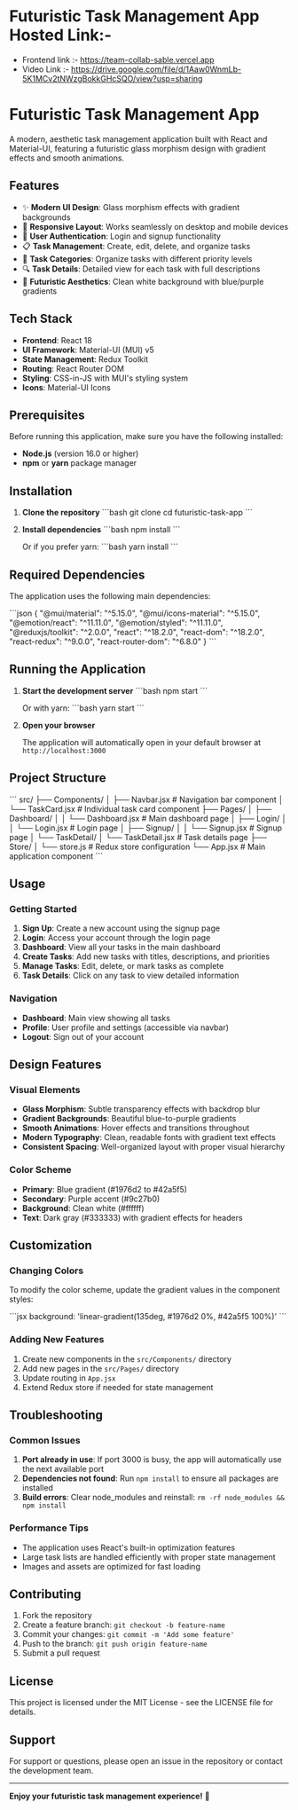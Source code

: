# Futuristic Task Management App Hosted Link:-
- Frontend link :- https://team-collab-sable.vercel.app
- Video Link :- https://drive.google.com/file/d/1Aaw0WnmLb-5K1MCv2tNWzgBokkGHcSQO/view?usp=sharing


# Futuristic Task Management App

A modern, aesthetic task management application built with React and Material-UI, featuring a futuristic glass morphism design with gradient effects and smooth animations.

## Features

- ✨ **Modern UI Design**: Glass morphism effects with gradient backgrounds
- 📱 **Responsive Layout**: Works seamlessly on desktop and mobile devices
- 🔐 **User Authentication**: Login and signup functionality
- 📋 **Task Management**: Create, edit, delete, and organize tasks
- 🎯 **Task Categories**: Organize tasks with different priority levels
- 🔍 **Task Details**: Detailed view for each task with full descriptions
- 🎨 **Futuristic Aesthetics**: Clean white background with blue/purple gradients

## Tech Stack

- **Frontend**: React 18
- **UI Framework**: Material-UI (MUI) v5
- **State Management**: Redux Toolkit
- **Routing**: React Router DOM
- **Styling**: CSS-in-JS with MUI's styling system
- **Icons**: Material-UI Icons

## Prerequisites

Before running this application, make sure you have the following installed:

- **Node.js** (version 16.0 or higher)
- **npm** or **yarn** package manager

## Installation

1. **Clone the repository**
   \`\`\`bash
   git clone <repository-url>
   cd futuristic-task-app
   \`\`\`

2. **Install dependencies**
   \`\`\`bash
   npm install
   \`\`\`

   Or if you prefer yarn:
   \`\`\`bash
   yarn install
   \`\`\`

## Required Dependencies

The application uses the following main dependencies:

\`\`\`json
{
  "@mui/material": "^5.15.0",
  "@mui/icons-material": "^5.15.0",
  "@emotion/react": "^11.11.0",
  "@emotion/styled": "^11.11.0",
  "@reduxjs/toolkit": "^2.0.0",
  "react": "^18.2.0",
  "react-dom": "^18.2.0",
  "react-redux": "^9.0.0",
  "react-router-dom": "^6.8.0"
}
\`\`\`

## Running the Application

1. **Start the development server**
   \`\`\`bash
   npm start
   \`\`\`

   Or with yarn:
   \`\`\`bash
   yarn start
   \`\`\`

2. **Open your browser**

   The application will automatically open in your default browser at `http://localhost:3000`

## Project Structure

\`\`\`
src/
├── Components/
│   ├── Navbar.jsx          # Navigation bar component
│   └── TaskCard.jsx        # Individual task card component
├── Pages/
│   ├── Dashboard/
│   │   └── Dashboard.jsx   # Main dashboard page
│   ├── Login/
│   │   └── Login.jsx       # Login page
│   ├── Signup/
│   │   └── Signup.jsx      # Signup page
│   └── TaskDetail/
│       └── TaskDetail.jsx  # Task details page
├── Store/
│   └── store.js           # Redux store configuration
└── App.jsx                # Main application component
\`\`\`

## Usage

### Getting Started

1. **Sign Up**: Create a new account using the signup page
2. **Login**: Access your account through the login page
3. **Dashboard**: View all your tasks in the main dashboard
4. **Create Tasks**: Add new tasks with titles, descriptions, and priorities
5. **Manage Tasks**: Edit, delete, or mark tasks as complete
6. **Task Details**: Click on any task to view detailed information

### Navigation

- **Dashboard**: Main view showing all tasks
- **Profile**: User profile and settings (accessible via navbar)
- **Logout**: Sign out of your account

## Design Features

### Visual Elements

- **Glass Morphism**: Subtle transparency effects with backdrop blur
- **Gradient Backgrounds**: Beautiful blue-to-purple gradients
- **Smooth Animations**: Hover effects and transitions throughout
- **Modern Typography**: Clean, readable fonts with gradient text effects
- **Consistent Spacing**: Well-organized layout with proper visual hierarchy

### Color Scheme

- **Primary**: Blue gradient (#1976d2 to #42a5f5)
- **Secondary**: Purple accent (#9c27b0)
- **Background**: Clean white (#ffffff)
- **Text**: Dark gray (#333333) with gradient effects for headers

## Customization

### Changing Colors

To modify the color scheme, update the gradient values in the component styles:

\`\`\`jsx
background: 'linear-gradient(135deg, #1976d2 0%, #42a5f5 100%)'
\`\`\`

### Adding New Features

1. Create new components in the `src/Components/` directory
2. Add new pages in the `src/Pages/` directory
3. Update routing in `App.jsx`
4. Extend Redux store if needed for state management

## Troubleshooting

### Common Issues

1. **Port already in use**: If port 3000 is busy, the app will automatically use the next available port
2. **Dependencies not found**: Run `npm install` to ensure all packages are installed
3. **Build errors**: Clear node_modules and reinstall: `rm -rf node_modules && npm install`

### Performance Tips

- The application uses React's built-in optimization features
- Large task lists are handled efficiently with proper state management
- Images and assets are optimized for fast loading

## Contributing

1. Fork the repository
2. Create a feature branch: `git checkout -b feature-name`
3. Commit your changes: `git commit -m 'Add some feature'`
4. Push to the branch: `git push origin feature-name`
5. Submit a pull request

## License

This project is licensed under the MIT License - see the LICENSE file for details.

## Support

For support or questions, please open an issue in the repository or contact the development team.

---

**Enjoy your futuristic task management experience!** 🚀
